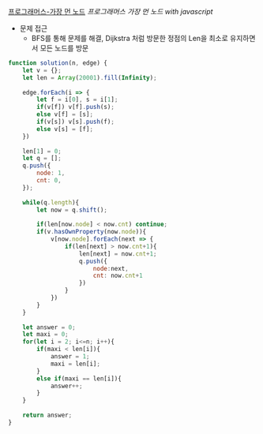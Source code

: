 [프로그래머스-가장 먼 노드](https://programmers.co.kr/learn/courses/30/lessons/49189)
*프로그래머스 가장 먼 노드 with javascript*

- 문제 접근
    - BFS를 통해 문제를 해결, Dijkstra 처럼 방문한 정점의 Len을 최소로 유지하면서 모든 노드를 방문 

```javascript
function solution(n, edge) {
    let v = {};
    let len = Array(20001).fill(Infinity);    
    
    edge.forEach(i => {
        let f = i[0], s = i[1];
        if(v[f]) v[f].push(s);
        else v[f] = [s];
        if(v[s]) v[s].push(f);
        else v[s] = [f];
    })
    
    len[1] = 0;
    let q = [];
    q.push({
        node: 1,
        cnt: 0,
    });
    
    while(q.length){
        let now = q.shift();
        
        if(len[now.node] < now.cnt) continue;
        if(v.hasOwnProperty(now.node)){
            v[now.node].forEach(next => {
                if(len[next] > now.cnt+1){
                    len[next] = now.cnt+1;
                    q.push({
                        node:next,
                        cnt: now.cnt+1
                    })
                }
            })
        }
    }
    
    let answer = 0;
    let maxi = 0;
    for(let i = 2; i<=n; i++){
        if(maxi < len[i]){
            answer = 1;
            maxi = len[i];
        }
        else if(maxi == len[i]){
            answer++;
        }
    }
    
    return answer;
}
```